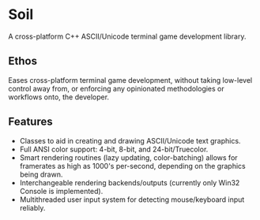 # Soil
A cross-platform C++ ASCII/Unicode terminal game development library.

## Ethos
Eases cross-platform terminal game development, without taking low-level control away from, or enforcing any opinionated methodologies or workflows onto, the developer.

## Features
- Classes to aid in creating and drawing ASCII/Unicode text graphics.
- Full ANSI color support: 4-bit, 8-bit, and 24-bit/Truecolor.
- Smart rendering routines (lazy updating, color-batching) allows for framerates as high as 1000's per-second, depending on the graphics being drawn.
- Interchangeable rendering backends/outputs (currently only Win32 Console is implemented).
- Multithreaded user input system for detecting mouse/keyboard input reliably.
